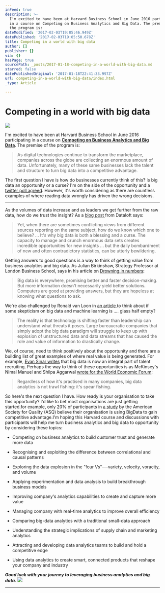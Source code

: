 ```yaml
---
inFeed: true
description: >-
  I'm excited to have been at Harvard Business School in June 2016 participating
  in a course on Competing on Business Analytics and Big Data. The premise of
  the program is:
dateModified: '2017-02-03T19:05:46.949Z'
datePublished: '2017-02-03T19:05:50.678Z'
title: Competing in a world with big data
author: []
publisher: {}
via: {}
hasPage: true
sourcePath: _posts/2017-01-18-competing-in-a-world-with-big-data.md
starred: false
datePublishedOriginal: '2017-01-18T22:41:33.997Z'
url: competing-in-a-world-with-big-data/index.html
_type: Article

---
```

# Competing in a world with big data
![](https://imgflo.herokuapp.com/graph/2b2431f8e7ba7b0/b483f34be191b30cb438f8e6b8e037be/croprotate.png?cropheight=400&cropwidth=512&degrees=0&input=https%3A%2F%2Fthe-grid-user-content.s3-us-west-2.amazonaws.com%2Fad43fdc2-07a9-4de8-a294-b0e4605acbd8.png&x=96&y=0)

I'm excited to have been at Harvard Business School in June 2016 participating in a course on **[Competing on Business Analytics and Big Data][0]**. The premise of the program is:

> As digital technologies continue to transform the marketplace, companies across the globe are collecting an enormous amount of data. Unfortunately, many of these same businesses lack the talent and structure to turn big data into a competitive advantage.

The first question I have is how do businesses currently think of this? Is big data an opportunity or a curse? I'm on the side of the opportunity and a [twitter poll agreed][1]. However, it's worth considering as there are countless examples of where reading data wrongly has driven the wrong decisions. 

---

As the volumes of data increase and as leaders we get further from the raw data, how do we trust the insight? As a [blog post ][2]from Dataloft says:

> Yet, when there are sometimes conflicting views from different sources reporting on the same subject, how do we know which one to believe? ... It's why big data is both a blessing and a curse. The capacity to manage and crunch enormous data sets creates incredible opportunities for new insights ... but the daily bombardment of new and often contradictory statistics, can be utterly bewildering.

Getting answers to good questions is a way to think of getting value from business analytics and big data. As Julian Birkinshaw, Strategy Professor at London Business School, says in his article on [Drowning in numbers][3]:

> Big data is everywhere, promising better and faster decision-making. But more information doesn't necessarily yield better solutions. Computers are good at providing answers, but they are hopeless at knowing what questions to ask.

We're also challenged by Ronald van Loon in [an article ][4]to think about if some skepticism on big data and machine learning is .... glass half empty?

> The reality is that technology is shifting faster than leadership can understand what threats it poses. Large bureaucratic companies that simply adopt the big data paradigm will struggle to keep up with explosion of unstructured data and data streams that has caused the role and value of information to drastically change.

We, of course, need to think positively about the opportunity and there are a building list of great examples of where real value is being generated. For example, [Evan Sinar writes][5] that big data is now an integral part of talent recruiting. Perhaps the way to think of these opportunities is as McKinsey's Nimal Manuel and Shilpa Aggarwal [wrote for the World Economic Forum][6]:

> Regardless of how it's practised in many companies, big data analytics is not trawl fishing: it's spear fishing.

So here's the next question I have. How ready is your organisation to take this opportunity? I'd like to bet most organisations are just getting started.for example, only 20% of participants in [a study][7] by the American Society for Quality (ASQ) believe their organisation is using BigData to gain competitive advantage.I'm hoping this Harvard course and discussions with participants will help me turn business analytics and big data to opportunity by considering these topics:

* Competing on business analytics to build customer trust and generate more data

* Recognising and exploiting the difference between correlational and causal patterns

* Exploring the data explosion in the "four Vs"---variety, velocity, voracity, and volume

* Applying experimentation and data analysis to build breakthrough business models

* Improving company's analytics capabilities to create and capture more value

* Managing company with real-time analytics to improve overall efficiency

* Comparing big-data analytics with a traditional small-data approach

* Understanding the strategic implications of supply chain and marketing analytics

* Attracting and developing data analytics teams to build and hold a competitive edge

* Using data analytics to create smart, connected products that reshape your company and industry

_**Good luck with your journey to leveraging business analytics and big data.**_
![](https://the-grid-user-content.s3-us-west-2.amazonaws.com/437342cc-b34a-42d4-810b-33752dae7473.png)

---



[0]: http://www.exed.hbs.edu/programs/data/Pages/default.aspx
[1]: https://twitter.com/PracticalActs/status/730599085900767232
[2]: https://www.dataloft.co.uk/lies-damned-lies-statistics-2/
[3]: https://www.london.edu/faculty-and-research/lbsr/diie-nov-drowning-in-numbers#.V3LYjFfnXw5
[4]: http://www.cio.com/article/3050832/business-intelligence/big-data-and-machine-learning-is-the-glass-half-empty.html
[5]: http://www.digitalistmag.com/future-of-work/2016/04/22/big-data-integral-part-of-talent-recruiting-04163940
[6]: https://medium.com/world-economic-forum/big-data-should-be-driven-by-business-needs-not-technology-78ece2eca9b#.h1egbal8a
[7]: http://www.engineering.com/AdvancedManufacturing/ArticleID/12069/How-Can-Big-Data-Enhance-Quality-in-Manufacturing.aspx#.VzT_K0gGGHg.twitter
